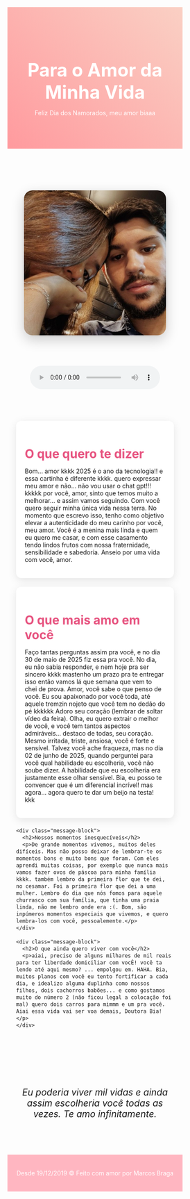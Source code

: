 <!DOCTYPE html>
<html lang="pt-br">
<head>
  <meta charset="UTF-8">
  <meta name="viewport" content="width=device-width, initial-scale=1.0">
  <title>Para o Amor da Minha Vida</title>
  <link href="https://fonts.googleapis.com/css2?family=Dancing+Script&family=Roboto&display=swap" rel="stylesheet">
  <style>
    * {
      margin: 0;
      padding: 0;
      box-sizing: border-box;
    }

    body {
      font-family: 'Roboto', sans-serif;
      background-color: #fff0f5;
      color: #333;
      line-height: 1.6;
      overflow-x: hidden;
    }

    header {
      text-align: center;
      padding: 60px 20px;
      background: linear-gradient(45deg, #ff9a9e, #fad0c4);
      color: white;
    }

    header h1 {
      font-family: 'Dancing Script', cursive;
      font-size: 3em;
    }

    .photo-section {
      display: flex;
      justify-content: center;
      align-items: center;
      padding: 40px 20px;
    }

    .photo-section img {
      max-width: 90%;
      border-radius: 20px;
      box-shadow: 0 10px 30px rgba(0, 0, 0, 0.2);
    }

    .audio-player {
      text-align: center;
      margin: 30px;
    }

    .messages {
      max-width: 800px;
      margin: auto;
      padding: 40px 20px;
    }

    .message-block {
      background: #fff;
      border-radius: 12px;
      padding: 20px;
      margin-bottom: 20px;
      box-shadow: 0 5px 20px rgba(0, 0, 0, 0.1);
    }

    .message-block h2 {
      font-family: 'Dancing Script', cursive;
      font-size: 2em;
      margin-bottom: 10px;
      color: #e75480;
    }

    .final-message {
      text-align: center;
      padding: 60px 20px;
      font-size: 1.5em;
      font-style: italic;
    }

    footer {
      background-color: #ffb6c1;
      color: white;
      text-align: center;
      padding: 20px;
    }
  </style>
</head>
<body>

  <header>
    <h1>Para o Amor da Minha Vida</h1>
    <p>Feliz Dia dos Namorados, meu amor biaaa</p>
  </header>

  <section class="photo-section">
    <img src="fotominha.jpeg" alt="Nossa Foto">
  </section>

  <div class="audio-player">
    <audio controls>
      <source src="musica.mp3" type="audio/mpeg">
    </audio>
  </div>

  <section class="messages">
    <div class="message-block">
      <h2>O que quero te dizer</h2>
      <p>Bom... amor kkkk 2025 é o ano da tecnologia!! e essa cartinha é diferente kkkk. quero expressar meu amor e não... não vou usar o chat gpt!!! kkkkk por você, amor, sinto que temos muito a melhorar... e assim vamos seguindo. Com você quero seguir minha única vida nessa terra. No momento que escrevo isso, tenho como objetivo elevar a autenticidade do meu carinho por você, meu amor. Você é a menina mais linda e quem eu quero me casar, e com esse casamento tendo lindos frutos com nossa fraternidade, sensibilidade e sabedoria. Anseio por uma vida com você, amor.</p>
    </div>
    <div class="message-block">
      <h2>O que mais amo em você</h2>
      <p>Faço tantas perguntas assim pra você, e no dia 30 de maio de 2025 fiz essa pra você. No dia, eu não sabia responder, e nem hoje pra ser sincero kkkk mastenho um prazo pra te entregar isso então vamos lá que semana que vem to chei de prova. Amor, você sabe o que penso de você. Eu sou apaixonado por você toda, até aquele tremzin nojeto que você tem no dedão do pé kkkkkk Adoro seu coração (lembrar de soltar vídeo da feira). Olha, eu quero extrair o melhor de você, e você tem tantos aspectos admiráveis... destaco de todas, seu coração. Mesmo irritada, triste, ansiosa, você é forte e sensível. Talvez você ache fraqueza, mas no dia 02 de junho de 2025, quando perguntei para você qual habilidade eu escolheria, você não soube dizer. A habilidade que eu escolheria era justamente esse olhar sensível. Bia, eu posso te convencer que é um diferencial incrível! mas agora... agora quero te dar um beijo na testa! kkk</p>
    </div>

    <div class="message-block">
      <h2>Nossos momentos inesquecíveis</h2>
      <p>De grande momentos vivemos, muitos deles difíceis. Mas não posso deixar de lembrar-te os momentos bons e muito bons que foram. Com eles aprendi muitas coisas, por exemplo que nunca mais vamos fazer ovos de páscoa para minha família kkkk. também lembro da primeira flor que te dei, no cesamar. Foi a primeira flor que dei a uma mulher. Lembro do dia que nós fomos para aquele churrasco com sua família, que tinha uma praia linda, não me lembro onde era :(. Bom, são inpúmeros momentos especiais que vivemos, e quero lembra-los com você, pessoalemente.</p>
    </div>

    <div class="message-block">
      <h2>O que ainda quero viver com você</h2>
      <p>aiai, preciso de alguns milhares de mil reais para ter liberdade domiciliar com vocÊ! você ta lendo até aqui mesmo? ... empolgou em. HAHA. Bia, muitos planos com você eu tento fortificar a cada dia, e idealizo alguma duplinha como nossos filhos, dois cachorros babões... e como gostamos muito do número 2 (não ficou legal a colocação foi mal) quero dois carros para mimmm e um pra você. Aiai essa vida vai ser voa demais, Doutora Bia!</p>
    </div>
  </section>

  <div class="final-message">
    <p>Eu poderia viver mil vidas e ainda assim escolheria você todas as vezes. Te amo infinitamente.</p>
  </div>

  <footer>
    <p>Desde 19/12/2019 &copy; Feito com amor por Marcos Braga</p>
  </footer>

</body>
</html>
